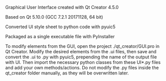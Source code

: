 Graphical User Interface created with Qt Creator 4.5.0

Based on Qt 5.10.0 (GCC 7.2.1 20171128, 64 bit)

Converted UI style sheet to python code with pyuic5

Packaged as a single executable file with PyInstaller

To modify elements from the GUI, open the project ./qt_creator/GUI.pro in Qt Creator. Modify the desired elements from the .ui files, then save and convert the .ui to .py with pyuic5, prepending the name of the output file with UI. Then import the necessary python classes from these UI*.py files and add your own methods/actions. Do not modify the .py files inside the qt_creator folder manually, as they will be overwritten later.
